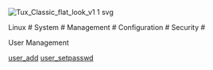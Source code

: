 
![Tux_Classic_flat_look_v1 1 svg](https://github.com/krimsoda/Linux-Notes/assets/160830222/54b23f2e-99c3-45d3-81a7-e90c6d724f95)


Linux # System # Management # Configuration # Security # 

User Management

[user_add](user_add.sh)
[user_setpasswd](user_setpasword.sh)
